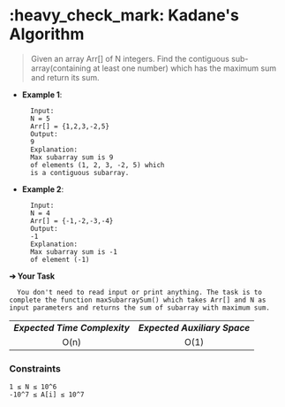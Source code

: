 <h1>:heavy_check_mark: Kadane's Algorithm </h1>
<blockquote>Given an array Arr[] of N integers. Find the contiguous sub-array(containing at least one number) which has the maximum sum and return its sum.</blockquote>

* **Example 1**:<br>

        Input:
        N = 5
        Arr[] = {1,2,3,-2,5}
        Output:
        9
        Explanation:
        Max subarray sum is 9
        of elements (1, 2, 3, -2, 5) which 
        is a contiguous subarray.

* **Example 2**:<br>

        Input:
        N = 4
        Arr[] = {-1,-2,-3,-4}
        Output:
        -1
        Explanation:
        Max subarray sum is -1 
        of element (-1)

**➔ Your Task**

      You don't need to read input or print anything. The task is to complete the function maxSubarraySum() which takes Arr[] and N as input parameters and returns the sum of subarray with maximum sum.

<table align="center">
      <tr><td><em><b>Expected Time Complexity</td> <td><em><b>Expected Auxiliary Space</td></tr>
      <tr><td align="center">O(n)</td> <td align="center">O(1)</td></tr>
</table>

### **Constraints** 
    1 ≤ N ≤ 10^6
    -10^7 ≤ A[i] ≤ 10^7